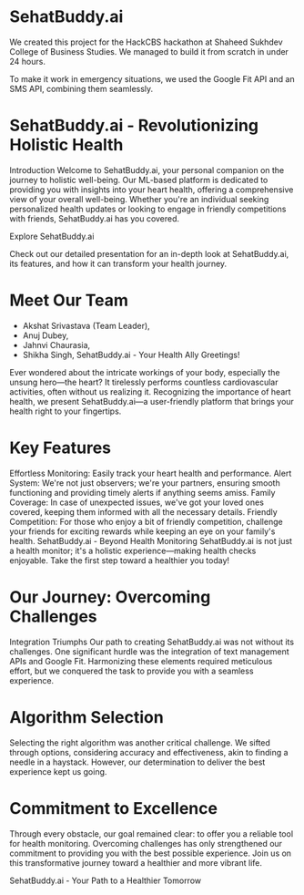 # SehatBuddy.ai
We created this project for the HackCBS hackathon at Shaheed Sukhdev College of Business Studies. We managed to build it from scratch in under 24 hours.

To make it work in emergency situations, we used the Google Fit API and an SMS API, combining them seamlessly.

# SehatBuddy.ai - Revolutionizing Holistic Health
Introduction
Welcome to SehatBuddy.ai, your personal companion on the journey to holistic well-being. Our ML-based platform is dedicated to providing you with insights into your heart health, offering a comprehensive view of your overall well-being. Whether you're an individual seeking personalized health updates or looking to engage in friendly competitions with friends, SehatBuddy.ai has you covered.

Explore SehatBuddy.ai

Check out our detailed presentation for an in-depth look at SehatBuddy.ai, its features, and how it can transform your health journey.

# Meet Our Team
 * Akshat Srivastava (Team Leader),
 * Anuj Dubey,
 * Jahnvi Chaurasia,
 * Shikha Singh,
SehatBuddy.ai - Your Health Ally
Greetings!

Ever wondered about the intricate workings of your body, especially the unsung hero—the heart? It tirelessly performs countless cardiovascular activities, often without us realizing it. Recognizing the importance of heart health, we present SehatBuddy.ai—a user-friendly platform that brings your health right to your fingertips.

# Key Features
Effortless Monitoring: Easily track your heart health and performance.
Alert System: We're not just observers; we're your partners, ensuring smooth functioning and providing timely alerts if anything seems amiss.
Family Coverage: In case of unexpected issues, we've got your loved ones covered, keeping them informed with all the necessary details.
Friendly Competition: For those who enjoy a bit of friendly competition, challenge your friends for exciting rewards while keeping an eye on your family's health.
SehatBuddy.ai - Beyond Health Monitoring
SehatBuddy.ai is not just a health monitor; it's a holistic experience—making health checks enjoyable. Take the first step toward a healthier you today!

# Our Journey: Overcoming Challenges
Integration Triumphs
Our path to creating SehatBuddy.ai was not without its challenges. One significant hurdle was the integration of text management APIs and Google Fit. Harmonizing these elements required meticulous effort, but we conquered the task to provide you with a seamless experience.

# Algorithm Selection
Selecting the right algorithm was another critical challenge. We sifted through options, considering accuracy and effectiveness, akin to finding a needle in a haystack. However, our determination to deliver the best experience kept us going.

# Commitment to Excellence
Through every obstacle, our goal remained clear: to offer you a reliable tool for health monitoring. Overcoming challenges has only strengthened our commitment to providing you with the best possible experience. Join us on this transformative journey toward a healthier and more vibrant life.

SehatBuddy.ai - Your Path to a Healthier Tomorrow
